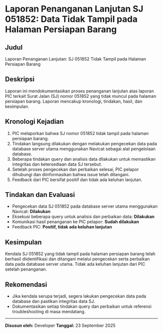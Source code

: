 # Laporan Penanganan Lanjutan SJ 051852: Data Tidak Tampil pada Halaman Persiapan Barang

## Judul
Laporan Penanganan Lanjutan: SJ 051852 Tidak Tampil pada Halaman Persiapan Barang

## Deskripsi
Laporan ini mendokumentasikan proses penanganan lanjutan atas laporan PIC terkait Surat Jalan (SJ) nomor 051852 yang tidak muncul pada halaman persiapan barang. Laporan mencakup kronologi, tindakan, hasil, dan kesimpulan.

## Kronologi Kejadian
1. PIC melaporkan bahwa SJ nomor 051852 tidak tampil pada halaman persiapan barang.
2. Tindakan langsung dilakukan dengan melakukan pengecekan data pada database server utama menggunakan Navicat sebagai alat pengelolaan database.
3. Beberapa tindakan query dan analisis data dilakukan untuk memastikan integritas dan ketersediaan data SJ tersebut.
4. Setelah proses pengecekan dan perbaikan selesai, PIC pelapor dihubungi dan diinformasikan bahwa issue telah ditangani.
5. Feedback dari PIC bersifat positif dan tidak ada keluhan lanjutan.

## Tindakan dan Evaluasi
- Pengecekan data SJ 051852 pada database server utama menggunakan Navicat: **Dilakukan**
- Eksekusi beberapa query untuk analisis dan perbaikan data: **Dilakukan**
- Komunikasi hasil penanganan ke PIC pelapor: **Sudah dilakukan**
- Feedback PIC: **Positif, tidak ada keluhan lanjutan**

## Kesimpulan
Kendala SJ 051852 yang tidak tampil pada halaman persiapan barang telah berhasil diidentifikasi dan ditangani melalui pengecekan serta perbaikan data pada database server utama. Tidak ada keluhan lanjutan dari PIC setelah penanganan.

## Rekomendasi
- Jika kendala serupa terjadi, segera lakukan pengecekan data pada database dan pastikan integritas data SJ.
- Dokumentasikan setiap tindakan query dan perbaikan untuk referensi troubleshooting di masa mendatang.

---
**Disusun oleh:** Developer
**Tanggal:** 23 September 2025
